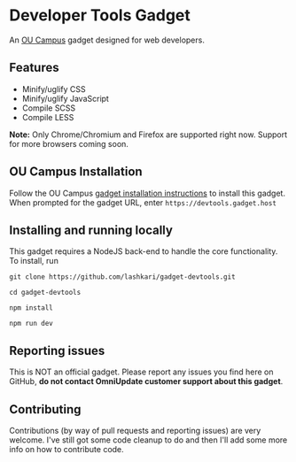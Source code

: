 # Developer Tools Gadget
An [OU Campus](https://omniupdate.com/products/oucampus) gadget designed for web developers.

## Features
- Minify/uglify CSS
- Minify/uglify JavaScript
- Compile SCSS
- Compile LESS

**Note:** Only Chrome/Chromium and Firefox are supported right now. Support for more browsers coming soon.

## OU Campus Installation
Follow the OU Campus [gadget installation instructions](http://support.omniupdate.com/oucampus10/setup/gadgets/new-gadget.html) to install this gadget. When prompted for the gadget URL, enter `https://devtools.gadget.host`

## Installing and running locally
This gadget requires a NodeJS back-end to handle the core functionality. To install, run
```
git clone https://github.com/lashkari/gadget-devtools.git

cd gadget-devtools

npm install

npm run dev
```

## Reporting issues
This is NOT an official gadget. Please report any issues you find here on GitHub, **do not contact OmniUpdate customer support about this gadget**.

## Contributing
Contributions (by way of pull requests and reporting issues) are very welcome. I've still got some code cleanup to do and then I'll add some more info on how to contribute code.
